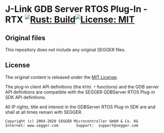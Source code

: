 # J-Link GDB Server RTOS Plug-In - RTX [![Rust: Build](https://github.com/RisinT96/jlink-rtos-plugin-rtx/workflows/Rust/badge.svg)](https://github.com/RisinT96/jlink-rtos-plugin-rtx/actions?query=workflow%3ARust)[![License: MIT](https://img.shields.io/badge/License-MIT-yellow.svg)](https://opensource.org/licenses/MIT)


## Original files

This repository does not include any original SEGGER files.

## License

The original content is released under the [MIT License](https://opensource.org/licenses/MIT).

The plug-in client API definitions (the `RTOS_*` functions) and the 
GDB server API definitions are compatible with the SEGGER GDBServer 
RTOS Plug-in SDK API definitions.

All IP rights, title and interest in the GDBServer RTOS Plug-in SDK
are and shall at all times remain with SEGGER.

```
Copyright (c) 2004-2020 SEGGER Microcontroller GmbH & Co. KG
Internet: www.segger.com        Support:  support@segger.com
```
